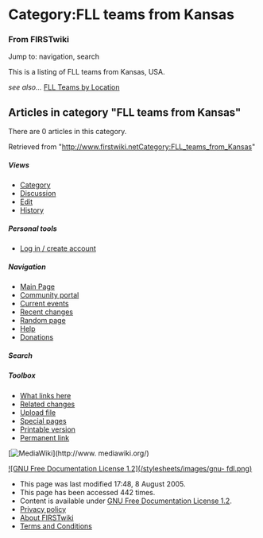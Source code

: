 # Category:FLL teams from Kansas

### From FIRSTwiki

Jump to: navigation, search

This is a listing of FLL teams from Kansas, USA.

_see also..._ [FLL Teams by Location](FLL_Teams_by_Location "FLL
Teams by Location" )

  

## Articles in category "FLL teams from Kansas"

There are 0 articles in this category.

Retrieved from
"<http://www.firstwiki.netCategory:FLL_teams_from_Kansas>"

##### Views

  * [Category](Category:FLL_teams_from_Kansas)
  * [Discussion](/index.php?title=Category_talk:FLL_teams_from_Kansas&action=edit)
  * [Edit](/index.php?title=Category:FLL_teams_from_Kansas&action=edit)
  * [History](/index.php?title=Category:FLL_teams_from_Kansas&action=history)

##### Personal tools

  * [Log in / create account](/index.php?title=Special:Userlogin&returnto=Category:FLL_teams_from_Kansas)

[](Main_Page "Main Page" )

##### Navigation

  * [Main Page](Main_Page)
  * [Community portal](FIRSTwiki:Community_portal)
  * [Current events](Current_events)
  * [Recent changes](Special:Recentchanges)
  * [Random page](Special:Random)
  * [Help](Help:Contents)
  * [Donations](FIRSTwiki:Site_support)

##### Search



##### Toolbox

  * [What links here](Special:Whatlinkshere/Category:FLL_teams_from_Kansas)
  * [Related changes](Special:Recentchangeslinked/Category:FLL_teams_from_Kansas)
  * [Upload file](Special:Upload)
  * [Special pages](Special:Specialpages)
  * [Printable version](/index.php?title=Category:FLL_teams_from_Kansas&printable=yes)
  * [Permanent link](/index.php?title=Category:FLL_teams_from_Kansas&oldid=40607)

[![MediaWiki](/skins/common/images/poweredby_mediawiki_88x31.png)](http://www.
mediawiki.org/)

[![GNU Free Documentation License 1.2](/stylesheets/images/gnu-
fdl.png)](http://www.gnu.org/copyleft/fdl.html)

  * This page was last modified 17:48, 8 August 2005.
  * This page has been accessed 442 times.
  * Content is available under [GNU Free Documentation License 1.2](http://www.gnu.org/copyleft/fdl.html "http://www.gnu.org/copyleft/fdl.html" ).
  * [Privacy policy](FIRSTwiki:Privacy_policy "FIRSTwiki:Privacy policy" )
  * [About FIRSTwiki](FIRSTwiki:About "FIRSTwiki:About" )
  * [Terms and Conditions](FIRSTwiki:Terms_and_conditions "FIRSTwiki:Terms and conditions" )

